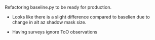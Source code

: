 Refactoring baseline.py to be ready for production.

* Looks like there is a slight difference compared to baselien due to change in alt az shadow mask size. 

* Having surveys ignore ToO observations